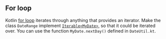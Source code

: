 ## For loop

Kotlin [for loop](http://kotlinlang.org/docs/reference/control-flow.html#for-loops)
iterates through anything that provides an iterator.
Make the class `DateRange` implement [`Iterable<MyDate>`](https://kotlinlang.org/api/latest/jvm/stdlib/kotlin.collections/kotlin.-iterable/),
so that it could be iterated over.
You can use the function `MyDate.nextDay()` defined in `DateUtil.kt`.